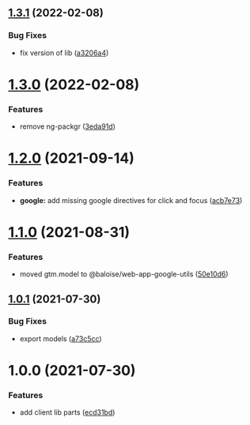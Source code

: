 ## [1.3.1](https://github.com/baloise/web-app-ng-utils/compare/v1.3.0...v1.3.1) (2022-02-08)


### Bug Fixes

* fix version of lib ([a3206a4](https://github.com/baloise/web-app-ng-utils/commit/a3206a42535087f3b1f32a6fd4fc621db31a8700))

# [1.3.0](https://github.com/baloise/web-app-ng-utils/compare/v1.2.1...v1.3.0) (2022-02-08)


### Features

* remove ng-packgr ([3eda91d](https://github.com/baloise/web-app-ng-utils/commit/3eda91de14d235dfb70018c546fc7299774e851c))

# [1.2.0](https://github.com/baloise/web-app-ng-utils/compare/v1.1.0...v1.2.0) (2021-09-14)


### Features

* **google:** add missing google directives for click and focus ([acb7e73](https://github.com/baloise/web-app-ng-utils/commit/acb7e73381cd599c4fed20447285d57517d2d6c0))

# [1.1.0](https://github.com/baloise/web-app-ng-utils/compare/v1.0.1...v1.1.0) (2021-08-31)


### Features

* moved gtm.model to @baloise/web-app-google-utils ([50e10d6](https://github.com/baloise/web-app-ng-utils/commit/50e10d6dfb373647fdc849dfca41ae9bed296581))

## [1.0.1](https://github.com/baloise/web-app-ng-utils/compare/v1.0.0...v1.0.1) (2021-07-30)


### Bug Fixes

* export models ([a73c5cc](https://github.com/baloise/web-app-ng-utils/commit/a73c5cc71f51b7e84b0827348e81a20be7fa0a40))

# 1.0.0 (2021-07-30)


### Features

* add client lib parts ([ecd31bd](https://github.com/baloise/web-app-ng-utils/commit/ecd31bd4a2e41cecac5da1f3c43306c23a364446))
